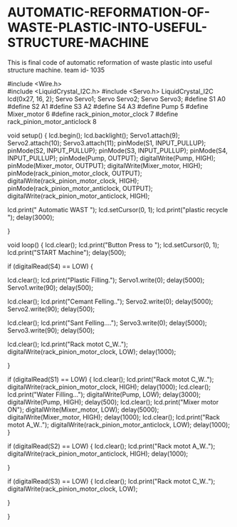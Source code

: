 # AUTOMATIC-REFORMATION-OF-WASTE-PLASTIC-INTO-USEFUL-STRUCTURE-MACHINE
This is final code of automatic reformation of waste plastic into useful structure machine. team id- 1035

#include <Wire.h>  
#include <LiquidCrystal_I2C.h>
#include <Servo.h>
LiquidCrystal_I2C lcd(0x27, 16, 2);
Servo Servo1;
Servo Servo2;
Servo Servo3;
#define S1 A0
#define S2 A1
#define S3 A2
#define S4 A3
#define Pump 5
#define Mixer_motor 6
#define rack_pinion_motor_clock 7
#define rack_pinion_motor_anticlock 8




void setup()
{
  lcd.begin();
  lcd.backlight();
  Servo1.attach(9);
  Servo2.attach(10);
  Servo3.attach(11);
  pinMode(S1, INPUT_PULLUP);
  pinMode(S2, INPUT_PULLUP);
  pinMode(S3, INPUT_PULLUP);
  pinMode(S4, INPUT_PULLUP);
  pinMode(Pump, OUTPUT);
  digitalWrite(Pump, HIGH);
  pinMode(Mixer_motor, OUTPUT);
  digitalWrite(Mixer_motor, HIGH);
  pinMode(rack_pinion_motor_clock, OUTPUT);
  digitalWrite(rack_pinion_motor_clock, HIGH);
  pinMode(rack_pinion_motor_anticlock, OUTPUT);
  digitalWrite(rack_pinion_motor_anticlock, HIGH);
 

  lcd.print(" Automatic WAST ");
  lcd.setCursor(0, 1);
  lcd.print("plastic recycle ");
  delay(3000);

}

void loop()
{
    lcd.clear();
  lcd.print("Button Press to ");
  lcd.setCursor(0, 1);
  lcd.print("START Machine");
 delay(500);
 
  if (digitalRead(S4) == LOW)
{
  
  lcd.clear();
  lcd.print("Plastic Filling.");
  Servo1.write(0);
  delay(5000);
  Servo1.write(90);
  delay(500);

  lcd.clear();
  lcd.print("Cemant Felling..");
  Servo2.write(0);
  delay(5000);
  Servo2.write(90);
  delay(500);

  lcd.clear();
  lcd.print("Sant Felling....");
  Servo3.write(0);
  delay(5000);
  Servo3.write(90);
  delay(500);



  lcd.clear();
  lcd.print("Rack motot C_W..");
  digitalWrite(rack_pinion_motor_clock, LOW);
  delay(1000);

}

  if (digitalRead(S1) == LOW)
{
  lcd.clear();
  lcd.print("Rack motot C_W..");
  digitalWrite(rack_pinion_motor_clock, HIGH);
  delay(1000);
    lcd.clear();
  lcd.print("Water Filling...");
  digitalWrite(Pump, LOW);
  delay(3000);
  digitalWrite(Pump, HIGH);
  delay(500);
    lcd.clear();
  lcd.print("Mixer motor ON");
  digitalWrite(Mixer_motor, LOW);
  delay(5000);
  digitalWrite(Mixer_motor, HIGH);
  delay(1000);
  lcd.clear();
  lcd.print("Rack motot A_W..");
  digitalWrite(rack_pinion_motor_anticlock, LOW);
  delay(1000);
}

  if (digitalRead(S2) == LOW)
{
  lcd.clear();
  lcd.print("Rack motot A_W..");
  digitalWrite(rack_pinion_motor_anticlock, HIGH);
  delay(1000);

  
}

  if (digitalRead(S3) == LOW)
{
  lcd.clear();
  lcd.print("Rack motot C_W..");
  digitalWrite(rack_pinion_motor_clock, LOW);

}



}
